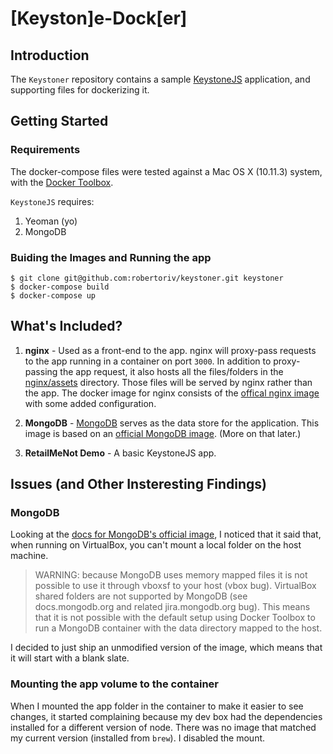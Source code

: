 [Keyston]e-Dock[er]
===================

## Introduction
The `Keystoner` repository contains a sample [KeystoneJS](http://keystonejs.com/) application, and supporting files for dockerizing it.

## Getting Started

### Requirements

The docker-compose files were tested against a Mac OS X (10.11.3) system, with the [Docker Toolbox](https://www.docker.com/products/docker-toolbox).

`KeystoneJS` requires: 
1. Yeoman (yo)
2. MongoDB

### Buiding the Images and Running the app

```
$ git clone git@github.com:robertoriv/keystoner.git keystoner
$ docker-compose build
$ docker-compose up
```

## What's Included?

1. **nginx** - Used as a front-end to the app. nginx will proxy-pass requests to the app running in a container on port `3000`. In addition to proxy-passing the app request, it also hosts all the files/folders in the [nginx/assets](nginx/assets) directory. Those files will be served by nginx rather than the app. The docker image for nginx consists of the [offical nginx image](https://hub.docker.com/_/nginx/) with some added configuration.

2. **MongoDB** - [MongoDB](https://www.mongodb.org/) serves as the data store for the application. This image is based on an [official MongoDB image](https://hub.docker.com/_/mongo/). (More on that later.)

3. **RetailMeNot Demo** - A basic KeystoneJS app.

## Issues (and Other Insteresting Findings)

### MongoDB 

Looking at the [docs for MongoDB's official image](https://hub.docker.com/_/mongo/), I noticed that it said that, when running on VirtualBox, you can't mount a local folder on the host machine.

> WARNING: because MongoDB uses memory mapped files it is not possible to use it through vboxsf to your host (vbox bug). VirtualBox shared folders are not supported by MongoDB (see docs.mongodb.org and related jira.mongodb.org bug). This means that it is not possible with the default setup using Docker Toolbox to run a MongoDB container with the data directory mapped to the host.

I decided to just ship an unmodified version of the image, which means that it will start with a blank slate.

### Mounting the app volume to the container

When I mounted the app folder in the container to make it easier to see changes, it started complaining because my dev box had the dependencies installed for a different version of node. There was no image that matched my current version (installed from `brew`). I disabled the mount.

